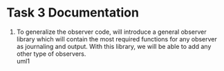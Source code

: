 # Task 3 Documentation

1. To generalize the observer code, will introduce a general observer library which will contain the most required functions for any observer as journaling and output. With this library, we will be able to add any other type of observers.  
uml1

